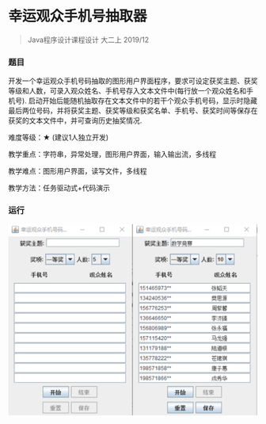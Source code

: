 # 幸运观众手机号抽取器

> Java程序设计课程设计 大二上 2019/12

### 题目

开发一个幸运观众手机号码抽取的图形用户界面程序，要求可设定获奖主题、获奖等级和人数，可录入观众姓名、手机号存入文本文件中(每行放一个观众姓名和手机号). 启动开始后能随机抽取存在文本文件中的若干个观众手机号码，显示时隐藏最后两位号码，并将获奖主题、获奖等级和获奖名单、手机号、获奖时间等保存在获奖的文本文件中，并可查询历史抽奖情况.

难度等级：★  (建议1人独立开发)

教学重点：字符串，异常处理，图形用户界面，输入输出流，多线程

教学难点：图形用户界面，读写文件，多线程

教学方法：任务驱动式+代码演示

### 运行

![](https://github.com/Kukukukiki192/TyporaImg/raw/main/img/ZJUT2.png)
